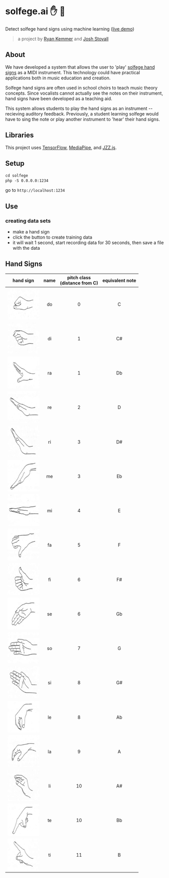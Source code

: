 # solfege.ai ✋ 🎹
Detect solfege hand signs using machine learning ([live demo](https://instrumentbible.github.io/solfege.ai/))
> a project by [Ryan Kemmer](https://github.com/ryankemmer) and [Josh Stovall](https://github.com/joshstovall)

## About
We have developed a system that allows the user to 'play' [solfege hand signs](https://en.wikipedia.org/wiki/Solfege) as a MIDI instrument.    This technology could have practical applications both in music education and creation.

Solfege hand signs are often used in school choirs to teach music theory concepts.  Since vocalists cannot actually see the notes on their instrument, hand signs have been developed as a teaching aid.

This system allows students to play the hand signs as an instrument -- recieving auditory feedback.  Previously, a student learning solfege would have to sing the note or play another instrument to 'hear' their hand signs.

## Libraries

This project uses [TensorFlow](https://github.com/tensorflow/tensorflow), [MediaPipe](https://google.github.io/mediapipe/solutions/hands.html), and [JZZ.js](https://github.com/jazz-soft/JZZ).

## Setup
```
cd solfege
php -S 0.0.0.0:1234
```
go to `http://localhost:1234`

## Use
### creating data sets
* make a hand sign
* click the button to create training data
* it will wait 1 second, start recording data for 30 seconds, then save a file with the data



## Hand Signs

| hand sign | name | pitch class <br>(distance from C) | equivalent note |
| :-: | :-: |:-: |:-: |
|<img src="https://github.com/instrumentbible/solfege/blob/main/img/do.png?raw=true" width="100" height="100" /> | do | 0  | C  |
|<img src="https://github.com/instrumentbible/solfege/blob/main/img/di.png?raw=true" width="100" height="100" /> | di | 1  | C# |
|<img src="https://github.com/instrumentbible/solfege/blob/main/img/ra.png?raw=true" width="100" height="100" /> | ra | 1  | Db |
|<img src="https://github.com/instrumentbible/solfege/blob/main/img/re.png?raw=true" width="100" height="100" /> | re | 2  | D  |
|<img src="https://github.com/instrumentbible/solfege/blob/main/img/ri.png?raw=true" width="100" height="100" /> | ri | 3  | D# | 
|<img src="https://github.com/instrumentbible/solfege/blob/main/img/me.png?raw=true" width="100" height="100" /> | me | 3  | Eb |
|<img src="https://github.com/instrumentbible/solfege/blob/main/img/mi.png?raw=true" width="100" height="100" /> | mi | 4  | E  |
|<img src="https://github.com/instrumentbible/solfege/blob/main/img/fa.png?raw=true" width="100" height="100" /> | fa | 5  | F  |
|<img src="https://github.com/instrumentbible/solfege/blob/main/img/fi.png?raw=true" width="100" height="100" /> | fi | 6  | F# |
|<img src="https://github.com/instrumentbible/solfege/blob/main/img/se.png?raw=true" width="100" height="100" /> | se | 6  | Gb |
|<img src="https://github.com/instrumentbible/solfege/blob/main/img/so.png?raw=true" width="100" height="100" /> | so | 7  | G  |
|<img src="https://github.com/instrumentbible/solfege/blob/main/img/si.png?raw=true" width="100" height="100" /> | si | 8  | G# |
|<img src="https://github.com/instrumentbible/solfege/blob/main/img/le.png?raw=true" width="100" height="100" /> | le | 8  | Ab |
|<img src="https://github.com/instrumentbible/solfege/blob/main/img/la.png?raw=true" width="100" height="100" /> | la | 9  | A  |
|<img src="https://github.com/instrumentbible/solfege/blob/main/img/li.png?raw=true" width="100" height="100" /> | li | 10 | A# |
|<img src="https://github.com/instrumentbible/solfege/blob/main/img/te.png?raw=true" width="100" height="100" /> | te | 10 | Bb |
|<img src="https://github.com/instrumentbible/solfege/blob/main/img/ti.png?raw=true" width="100" height="100" /> | ti | 11 | B  |

